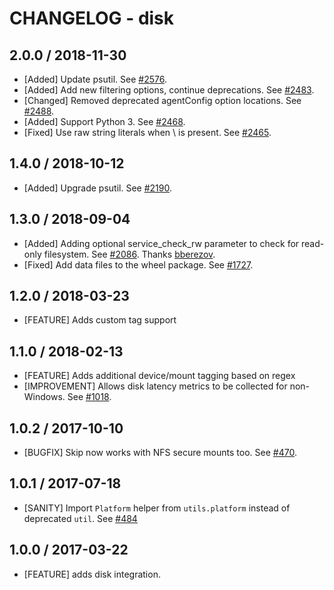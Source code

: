 # CHANGELOG - disk

## 2.0.0 / 2018-11-30

* [Added] Update psutil. See [#2576](https://github.com/DataDog/integrations-core/pull/2576).
* [Added] Add new filtering options, continue deprecations. See [#2483](https://github.com/DataDog/integrations-core/pull/2483).
* [Changed] Removed deprecated agentConfig option locations. See [#2488](https://github.com/DataDog/integrations-core/pull/2488).
* [Added] Support Python 3. See [#2468](https://github.com/DataDog/integrations-core/pull/2468).
* [Fixed] Use raw string literals when \ is present. See [#2465](https://github.com/DataDog/integrations-core/pull/2465).

## 1.4.0 / 2018-10-12

* [Added] Upgrade psutil. See [#2190](https://github.com/DataDog/integrations-core/pull/2190).

## 1.3.0 / 2018-09-04

* [Added] Adding optional service_check_rw parameter to check for read-only filesystem. See [#2086](https://github.com/DataDog/integrations-core/pull/2086). Thanks [bberezov](https://github.com/bberezov).
* [Fixed] Add data files to the wheel package. See [#1727](https://github.com/DataDog/integrations-core/pull/1727).

## 1.2.0 / 2018-03-23

* [FEATURE] Adds custom tag support

## 1.1.0 / 2018-02-13

* [FEATURE] Adds additional device/mount tagging based on regex
* [IMPROVEMENT] Allows disk latency metrics to be collected for non-Windows. See [#1018][].

## 1.0.2 / 2017-10-10

* [BUGFIX] Skip now works with NFS secure mounts too. See [#470][].

## 1.0.1 / 2017-07-18

* [SANITY] Import `Platform` helper from `utils.platform` instead of deprecated `util`. See [#484][]

## 1.0.0 / 2017-03-22

* [FEATURE] adds disk integration.

<!--- The following link definition list is generated by PimpMyChangelog --->
[#470]: https://github.com/DataDog/integrations-core/issues/470
[#484]: https://github.com/DataDog/integrations-core/issues/484
[#1018]: https://github.com/DataDog/integrations-core/issues/1018

